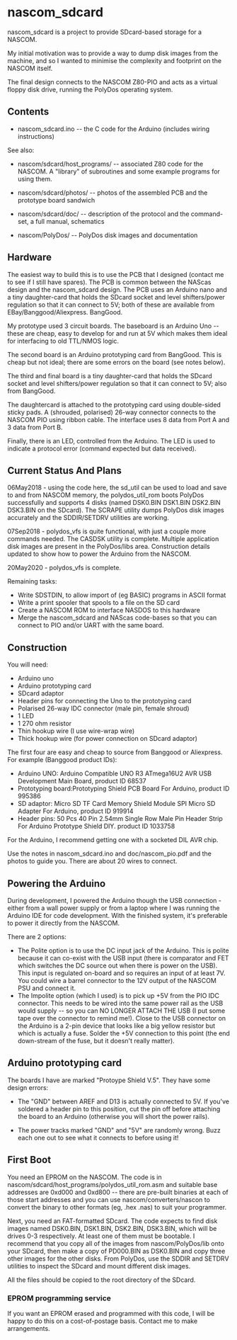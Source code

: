 # nascom_sdcard

nascom_sdcard is a project to provide SDcard-based storage for a NASCOM.

My initial motivation was to provide a way to dump disk images from the machine,
and so I wanted to minimise the complexity and footprint on the NASCOM itself.

The final design connects to the NASCOM Z80-PIO and acts as a virtual floppy
disk drive, running the PolyDos operating system.

## Contents

* nascom_sdcard.ino -- the C code for the Arduino (includes wiring instructions)

See also:

* nascom/sdcard/host_programs/ -- associated Z80 code for the NASCOM. A "library" of subroutines and some example programs for using them.
* nascom/sdcard/photos/ -- photos of the assembled PCB and the prototype board sandwich
* nascom/sdcard/doc/ -- description of the protocol and the command-set, a full manual, schematics

* nascom/PolyDos/ -- PolyDos disk images and documentation


## Hardware

The easiest way to build this is to use the PCB that I designed (contact me to
see if I still have spares). The PCB is common between the NAScas design and the
nascom_sdcard design. The PCB uses an Arduino nano and a tiny daughter-card that
holds the SDcard socket and level shifters/power regulation so that it can
connect to 5V; both of these are available from EBay/Banggood/Aliexpress.
BangGood.

My prototype used 3 circuit boards. The baseboard is an Arduino Uno -- these are
cheap, easy to develop for and run at 5V which makes them ideal for interfacing
to old TTL/NMOS logic.

The second board is an Arduino prototyping card from BangGood. This is cheap but
not ideal; there are some errors on the board (see notes below).

The third and final board is a tiny daughter-card that holds the SDcard socket
and level shifters/power regulation so that it can connect to 5V; also from
BangGood.

The daughtercard is attached to the prototyping card using double-sided sticky
pads. A (shrouded, polarised) 26-way connector connects to the NASCOM PIO using
ribbon cable. The interface uses 8 data from Port A and 3 data from Port B.

Finally, there is an LED, controlled from the Arduino. The LED is used to
indicate a protocol error (command expected but data received).

## Current Status And Plans

06May2018 - using the code here, the sd_util can be used to load and save to and
from NASCOM memory, the polydos_util_rom boots PolyDos successfully and supports
4 disks (named DSK0.BIN DSK1.BIN DSK2.BIN DSK3.BIN on the SDcard). The SCRAPE
utility dumps PolyDos disk images accurately and the SDDIR/SETDRV utilities are
working.

07Sep2018 - polydos_vfs is quite functional, with just a couple more commands needed.
The CASDSK utility is complete. Multiple application disk images are present in the
PolyDos/libs area. Construction details updated to show how to power the Arduino from
the NASCOM.

20May2020 - polydos_vfs is complete.

Remaining tasks:

* Write SDSTDIN, to allow import of (eg BASIC) programs in ASCII format
* Write a print spooler that spools to a file on the SD card
* Create a NASCOM ROM to interface NASDOS to this hardware
* Merge the nascom_sdcard and NAScas code-bases so that you can connect to PIO and/or UART with the same board.


## Construction

You will need:

* Arduino uno
* Arduino prototyping card
* SDcard adaptor
* Header pins for connecting the Uno to the prototyping card
* Polarised 26-way IDC connector (male pin, female shroud)
* 1 LED
* 1 270 ohm resistor
* Thin hookup wire (I use wire-wrap wire)
* Thick hookup wire (for power connection on SDcard adaptor)

The first four are easy and cheap to source from Banggood or Aliexpress. For example (Banggood product IDs):

* Arduino UNO: Arduino Compatible UNO R3 ATmega16U2 AVR USB Development Main Board, product ID 68537
* Prototyping board:Prototyping Shield PCB Board For Arduino, product ID 995386
* SD adaptor: Micro SD TF Card Memory Shield Module SPI Micro SD Adapter For Arduino, product ID 919914
* Header pins: 50 Pcs 40 Pin 2.54mm Single Row Male Pin Header Strip For Arduino Prototype Shield DIY. product ID 1033758

For the Arduino, I recommend getting one with a socketed DIL AVR chip.


Use the notes in nascom_sdcard.ino and doc/nascom_pio.pdf and the photos to guide you. There are about 20 wires to connect.

## Powering the Arduino

During development, I powered the Arduino though the USB connection - either from a wall power supply or from a laptop where I was running the Arduino IDE for code development. With the finished system, it's preferable to power it directly from the NASCOM.

There are 2 options:

* The Polite option is to use the DC input jack of the Arduino. This is polite because it can co-exist with the USB input (there is comparator and FET which switches the DC source out when there is power on the USB). This input is regulated on-board and so requires an input of at least 7V. You could wire a barrel connector to the 12V output of the NASCOM PSU and connect it.
* The Impolite option (which I used) is to pick up +5V from the PIO IDC connector. This needs to be wired into the same power rail as the USB would supply -- so you can NO LONGER ATTACH THE USB (I put some tape over the connector to remind me!). Close to the USB connector on the Arduino is a 2-pin device that looks like a big yellow resistor but which is actually a fuse. Solder the +5V connection to this point (the end down-stream of the fuse, but it doesn't really matter).

## Arduino prototyping card

The boards I have are marked "Protoype Shield V.5". They have some design errors:

* The "GND" between AREF and D13 is actually connected to 5V. If you've soldered a
header pin to this position, cut the pin off before attaching the board to an
Arduino (otherwise you will short the power rails).

* The power tracks marked "GND" and "5V" are randomly wrong. Buzz each one out
  to see what it connects to before using it!

## First Boot

You need an EPROM on the NASCOM. The code is in
nascom/sdcard/host_programs/polydos_util_rom.asm and suitable base addresses are
0xd000 and 0xd800 -- there are pre-built binaries at each of those start
addresses and you can use nascom/converters/nascon to convert the binary to
other formats (eg, .hex .nas) to suit your programmer.

Next, you need an FAT-formatted SDcard. The code expects to find disk images
named DSK0.BIN, DSK1.BIN, DSK2.BIN, DSK3.BIN, which will be drives 0-3
respectively. At least one of them must be bootable. I recommend that you copy
all of the images from nascom/PolyDos/lib onto your SDcard, then make a copy of
PD000.BIN as DSK0.BIN and copy three other images for the other disks. From
PolyDos, use the SDDIR and SETDRV utilities to inspect the SDcard and mount
different disk images.

All the files should be copied to the root directory of the SDcard.


### EPROM programming service

If you want an EPROM erased and programmed with this code, I will be happy to do
this on a cost-of-postage basis. Contact me to make arrangements.

